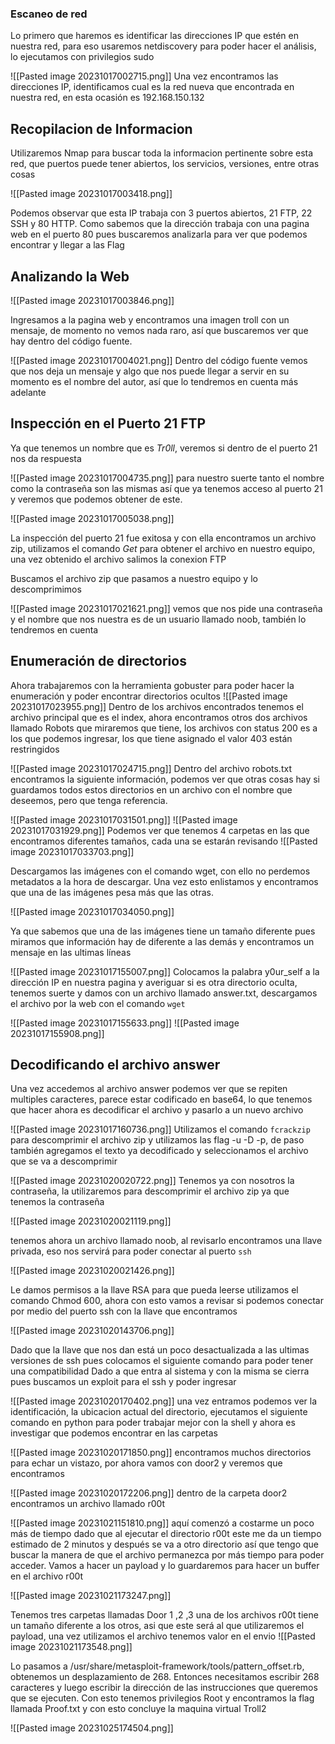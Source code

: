 
### Escaneo de red

Lo primero que haremos es identificar las direcciones IP que estén en nuestra red, para eso usaremos netdiscovery para poder hacer el análisis, lo ejecutamos con privilegios sudo

![[Pasted image 20231017002715.png]]
Una vez encontramos las direcciones IP, identificamos cual es la red nueva que encontrada en nuestra red, en esta ocasión es 192.168.150.132 

## Recopilacion de Informacion 

Utilizaremos Nmap para buscar toda la informacion pertinente sobre esta red, que puertos puede tener abiertos, los servicios, versiones, entre otras cosas

![[Pasted image 20231017003418.png]]

Podemos observar que esta IP trabaja con 3 puertos abiertos, 21 FTP, 22 SSH  y 80 HTTP.
Como sabemos que la dirección trabaja con una pagina web en el puerto 80 pues buscaremos analizarla para ver que podemos encontrar y llegar a las Flag 

## Analizando la Web 

![[Pasted image 20231017003846.png]]

Ingresamos a la pagina web y encontramos una imagen troll con un mensaje, de momento no vemos nada raro, así que buscaremos ver que hay dentro del código fuente.

![[Pasted image 20231017004021.png]]
Dentro del código fuente vemos que nos deja un mensaje y algo que nos puede llegar a servir en su momento es el nombre del autor, así que lo tendremos en cuenta más adelante

## Inspección en el Puerto 21 FTP

Ya que tenemos un nombre que es *Tr0ll*, veremos si dentro de el puerto 21 nos da respuesta

![[Pasted image 20231017004735.png]]
para nuestro suerte tanto el nombre como la contraseña son las mismas así que ya tenemos acceso al puerto 21 y veremos que podemos obtener de este.

![[Pasted image 20231017005038.png]]

La inspección del puerto 21 fue exitosa y con ella encontramos un archivo zip, utilizamos el comando *Get* para obtener el archivo en nuestro equipo, una vez obtenido el archivo salimos la conexion FTP

Buscamos el archivo zip que pasamos a nuestro equipo y lo descomprimimos

![[Pasted image 20231017021621.png]]
vemos que nos pide una contraseña y el nombre que nos nuestra es de un usuario llamado noob, también lo tendremos en cuenta 

## Enumeración de directorios

Ahora trabajaremos con la herramienta gobuster para poder hacer la enumeración y poder encontrar directorios ocultos 
![[Pasted image 20231017023955.png]]
Dentro de los archivos encontrados tenemos el archivo principal que es el index, ahora encontramos otros dos archivos llamado Robots que miraremos que tiene, los archivos con status 200 es a los que podemos ingresar, los que tiene asignado el valor 403 están restringidos

![[Pasted image 20231017024715.png]]
Dentro del archivo robots.txt encontramos la siguiente información, podemos ver que otras cosas hay si guardamos todos estos directorios en un archivo con el nombre que deseemos, pero que tenga referencia.

![[Pasted image 20231017031501.png]]
![[Pasted image 20231017031929.png]]
Podemos ver que tenemos 4 carpetas en las que encontramos diferentes tamaños, cada una se estarán revisando 
![[Pasted image 20231017033703.png]]

Descargamos las imágenes con el comando wget, con ello no perdemos metadatos a la hora de descargar. Una vez esto enlistamos y encontramos que una de las imágenes pesa más que las otras.

![[Pasted image 20231017034050.png]]

Ya que sabemos que una de las imágenes tiene un tamaño diferente pues miramos que información hay de diferente a las demás y encontramos un mensaje en las ultimas líneas

![[Pasted image 20231017155007.png]]
Colocamos la palabra y0ur_self a la dirección IP en nuestra pagina y averiguar si es otra directorio oculta, tenemos suerte y damos con un archivo llamado answer.txt, descargamos el archivo por la web con el comando `wget` 

![[Pasted image 20231017155633.png]]
![[Pasted image 20231017155908.png]]

## Decodificando el archivo answer

Una vez accedemos al archivo answer podemos ver que se repiten multiples caracteres, parece estar codificado en base64, lo que tenemos que hacer ahora es decodificar el archivo y pasarlo a un nuevo archivo

![[Pasted image 20231017160736.png]]
Utilizamos el comando `fcrackzip` para descomprimir el archivo zip y utilizamos las flag -u -D -p, de paso también agregamos el texto ya decodificado y seleccionamos el archivo que se va a descomprimir

![[Pasted image 20231020020722.png]]
Tenemos ya con nosotros la contraseña, la utilizaremos para descomprimir el archivo zip ya que tenemos la contraseña 

![[Pasted image 20231020021119.png]]

tenemos ahora un archivo llamado noob, al revisarlo encontramos una llave privada, eso nos servirá para poder conectar al puerto `ssh`

![[Pasted image 20231020021426.png]]

Le damos permisos a la llave RSA para que pueda leerse utilizamos el comando Chmod 600, ahora con esto vamos a revisar si podemos conectar por medio del puerto ssh con la llave que encontramos

![[Pasted image 20231020143706.png]]

Dado que la llave que nos dan está un poco desactualizada a las ultimas versiones de ssh pues colocamos el siguiente comando para poder tener una compatibilidad
Dado a que entra al sistema y con la misma se cierra pues buscamos un exploit para el ssh y poder ingresar

![[Pasted image 20231020170402.png]]
una vez entramos podemos ver la identificación, la ubicacion actual del directorio, ejecutamos el siguiente comando en python para poder trabajar mejor con la shell y ahora es investigar que podemos encontrar en las carpetas

![[Pasted image 20231020171850.png]]
encontramos muchos directorios para echar un vistazo, por ahora vamos con door2 y veremos que encontramos
 
![[Pasted image 20231020172206.png]]
dentro de la carpeta door2 encontramos un archivo llamado r00t 

![[Pasted image 20231021151810.png]]
aquí comenzó a costarme un poco más de tiempo dado que al ejecutar el directorio r00t este me da un tiempo estimado de 2 minutos y después se va a otro directorio así que tengo que buscar la manera de que el archivo permanezca por más tiempo para poder acceder.
Vamos a hacer un payload y lo guardaremos para hacer un buffer en el archivo r00t 

![[Pasted image 20231021173247.png]]

Tenemos tres carpetas llamadas Door 1 ,2 ,3 una de los archivos r00t tiene un tamaño diferente a los otros, asi que este será al que utilizaremos el payload, una vez utilizamos el archivo tenemos valor en el envio
![[Pasted image 20231021173548.png]]

Lo pasamos a /usr/share/metasploit-framework/tools/pattern_offset.rb, obtenemos un desplazamiento de 268. Entonces necesitamos escribir 268 caracteres y luego escribir la dirección de las instrucciones que queremos que se ejecuten.
Con esto tenemos privilegios Root y encontramos la flag llamada Proof.txt y con esto concluye la maquina virtual Troll2 

![[Pasted image 20231025174504.png]]
